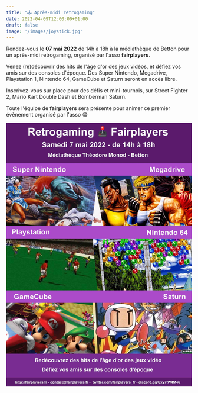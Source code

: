 ```yaml
---
title: "🕹️ Après-midi retrogaming"
date: 2022-04-09T12:00:00+01:00
draft: false
image: '/images/joystick.jpg'
---
```


Rendez-vous le **07 mai 2022** de 14h à 18h à la médiathèque de Betton pour un après-midi retrogaming, organisé par l'asso **fairplayers**.

Venez (re)découvrir des hits de l'âge d'or des jeux vidéos, et défiez vos amis sur des consoles d'époque. Des Super Nintendo, Megadrive, Playstation 1, Nintendo 64, GameCube et Saturn seront en accès libre.

Inscrivez-vous sur place pour des défis et mini-tournois, sur Street Fighter 2, Mario Kart Double Dash et Bomberman Saturn.

Toute l'équipe de **fairplayers** sera présente pour animer ce premier évènement organisé par l'asso 😁

![Affiche](/images/20220507-retrogaming.jpg)
